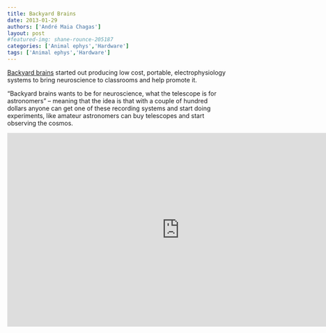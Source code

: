 ```yaml
---
title: Backyard Brains
date: 2013-01-29
authors: ['André Maia Chagas']
layout: post
#featured-img: shane-rounce-205187
categories: ['Animal ephys','Hardware']
tags: ['Animal ephys','Hardware']
---
```



[Backyard brains](https://backyardbrains.com/) started out producing low cost, portable, electrophysiology systems to bring neuroscience to classrooms and help promote it. 


“Backyard brains wants to be for neuroscience, what the telescope is for astronomers” – meaning that the idea is that with a couple of hundred dollars anyone can get one of these recording systems and start doing experiments, like amateur astronomers can buy telescopes and start observing the cosmos.



<iframe width="790" height="444" src="https://www.youtube.com/embed/-mKen7tCDCs" frameborder="0" allow="accelerometer; autoplay; encrypted-media; gyroscope; picture-in-picture" allowfullscreen></iframe>
